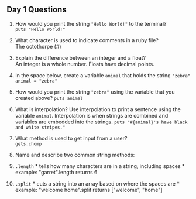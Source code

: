 ## Day 1 Questions

1. How would you print the string `"Hello World!"` to the terminal?  
`puts "Hello World!"`

1. What character is used to indicate comments in a ruby file?   
The octothorpe (#)

1. Explain the difference between an integer and a float?      
An integer is a whole number. Floats have decimal points.

1. In the space below, create a variable `animal` that holds the string `"zebra"`  
`animal = "zebra"`
1. How would you print the string `"zebra"` using the variable that you created above?
`puts animal`
1. What is interpolation? Use interpolation to print a sentence using the variable `animal`.
Interpolation is when strings are combined and variables are embedded into the strings.
`puts "#{animal}'s have black and white stripes."`  

1. What method is used to get input from a user?  
`gets.chomp`

1. Name and describe two common string methods:
  1. `.length`
    * tells how many characters are in a string, including spaces
    * example: "garret".length returns 6
  2. `.split`
    * cuts a string into an array based on where the spaces are
    * example: "welcome home".split returns ["welcome", "home"]
